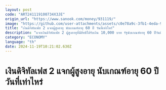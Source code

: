 ```yaml
---
layout: post
code: "ART241119100734X3JE"
origin_url: "https://www.sanook.com/money/931119/"
image: "https://github.com/user-attachments/assets/c0e78a9c-3fb1-4eda-9909-214184f09ca8"
title: "เงินดิจิทัลเฟส 2 แจกผู้สูงอายุ นับเกณฑ์อายุ 60 ปี วันที่เท่าไหร่"
description: "แจกเงินดิจิทัลเฟส 2 ผู้สูงอายุที่มีสิทธิได้รับเงิน 10,000 บาท รัฐนับเกณฑ์อายุ 60 ปีวันที่เท่าไหร่"
category: "ECONOMY"
language: "th"
date: 2024-11-19T10:21:02.630Z
---
```


# เงินดิจิทัลเฟส 2 แจกผู้สูงอายุ นับเกณฑ์อายุ 60 ปี วันที่เท่าไหร่
